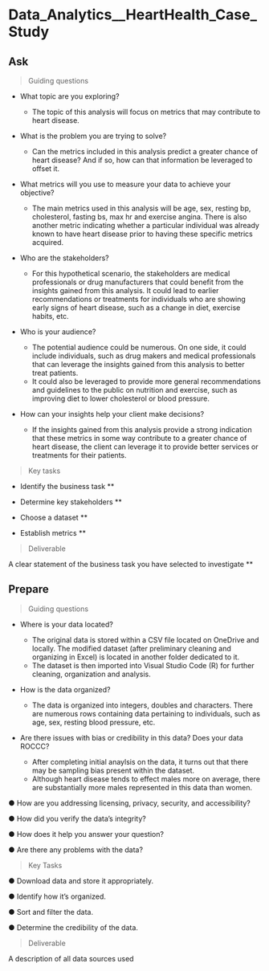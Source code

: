 # Data_Analytics__HeartHealth_Case_Study

## Ask

> Guiding questions

- What topic are you exploring?
    - The topic of this analysis will focus on metrics that may contribute to heart disease.

- What is the problem you are trying to solve?
    - Can the metrics included in this analysis predict a greater chance of heart disease? And if so, how can that information be leveraged to offset it.

- What metrics will you use to measure your data to achieve your objective?
    - The main metrics used in this analysis will be age, sex, resting bp,
    cholesterol, fasting bs, max hr and exercise angina. There is also another metric
    indicating whether a particular individual was already known to have heart
    disease prior to having these specific metrics acquired.

- Who are the stakeholders?
    - For this hypothetical scenario, the stakeholders are medical professionals or drug manufacturers that could benefit from the insights gained from this analysis. It could lead to earlier recommendations or treatments for individuals who are showing early signs of heart disease, such as a change in diet, exercise habits, etc.

- Who is your audience?
    - The potential audience could be numerous. On one side, it could include individuals, such as drug makers and medical professionals that can leverage the insights gained from this analysis to better treat patients. 
    - It could also be leveraged to provide more general recommendations and guidelines to the public on nutrition and exercise, such as improving diet to lower cholesterol or blood pressure.

- How can your insights help your client make decisions?
    - If the insights gained from this analysis provide a strong indication that these metrics in some way contribute to a greater chance of heart disease, the client can leverage it to provide better services or treatments for their patients.

> Key tasks

- Identify the business task **

- Determine key stakeholders **

- Choose a dataset **

- Establish metrics **

> Deliverable

A clear statement of the business task you have selected to investigate **
## Prepare

> Guiding questions 

- Where is your data located?
    - The original data is stored within a CSV file located on OneDrive and locally. The modified dataset (after preliminary cleaning and organizing in Excel) is located in another folder dedicated to it.
    - The dataset is then imported into Visual Studio Code (R) for further cleaning, organization and analysis.

- How is the data organized? 
    - The data is organized into integers, doubles and characters. There are numerous rows containing data
    pertaining to individuals, such as age, sex, resting blood pressure, etc.

- Are there issues with bias or credibility in this data? Does your data ROCCC?
    - After completing initial anaylsis on the data, it turns out that there may be sampling bias present within the dataset.
    - Although heart disease tends to effect males more on average, there are substantially more males represented in this data than women.

● How are you addressing licensing, privacy, security, and accessibility?

● How did you verify the data’s integrity?

● How does it help you answer your question?

● Are there any problems with the data?

> Key Tasks

● Download data and store it appropriately.

● Identify how it’s organized.

● Sort and filter the data.

● Determine the credibility of the data.

> Deliverable 

A description of all data sources used